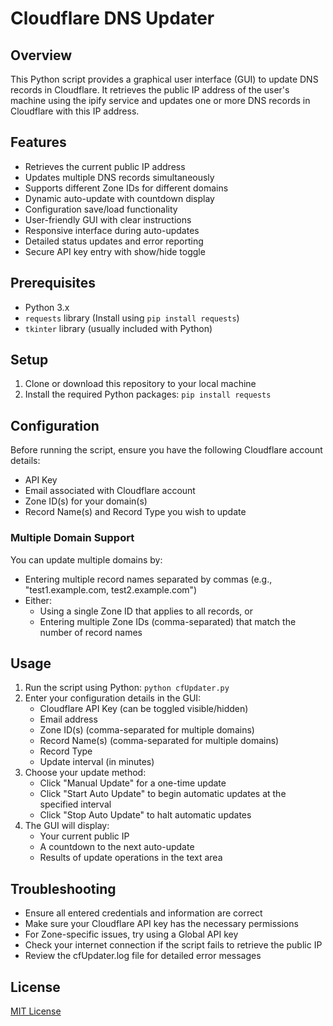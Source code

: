 # Cloudflare DNS Updater

## Overview
This Python script provides a graphical user interface (GUI) to update DNS records in Cloudflare. It retrieves the public IP address of the user's machine using the ipify service and updates one or more DNS records in Cloudflare with this IP address.

## Features
- Retrieves the current public IP address
- Updates multiple DNS records simultaneously
- Supports different Zone IDs for different domains
- Dynamic auto-update with countdown display
- Configuration save/load functionality
- User-friendly GUI with clear instructions
- Responsive interface during auto-updates
- Detailed status updates and error reporting
- Secure API key entry with show/hide toggle

## Prerequisites
- Python 3.x
- `requests` library (Install using `pip install requests`)
- `tkinter` library (usually included with Python)

## Setup
1. Clone or download this repository to your local machine
2. Install the required Python packages: `pip install requests`

## Configuration
Before running the script, ensure you have the following Cloudflare account details:
- API Key
- Email associated with Cloudflare account
- Zone ID(s) for your domain(s)
- Record Name(s) and Record Type you wish to update

### Multiple Domain Support
You can update multiple domains by:
- Entering multiple record names separated by commas (e.g., "test1.example.com, test2.example.com")
- Either:
  - Using a single Zone ID that applies to all records, or
  - Entering multiple Zone IDs (comma-separated) that match the number of record names

## Usage
1. Run the script using Python: `python cfUpdater.py`
2. Enter your configuration details in the GUI:
   - Cloudflare API Key (can be toggled visible/hidden)
   - Email address
   - Zone ID(s) (comma-separated for multiple domains)
   - Record Name(s) (comma-separated for multiple domains)
   - Record Type
   - Update interval (in minutes)
3. Choose your update method:
   - Click "Manual Update" for a one-time update
   - Click "Start Auto Update" to begin automatic updates at the specified interval
   - Click "Stop Auto Update" to halt automatic updates
4. The GUI will display:
   - Your current public IP
   - A countdown to the next auto-update
   - Results of update operations in the text area

## Troubleshooting
- Ensure all entered credentials and information are correct
- Make sure your Cloudflare API key has the necessary permissions
- For Zone-specific issues, try using a Global API key
- Check your internet connection if the script fails to retrieve the public IP
- Review the cfUpdater.log file for detailed error messages

## License
[MIT License](LICENSE.md)

